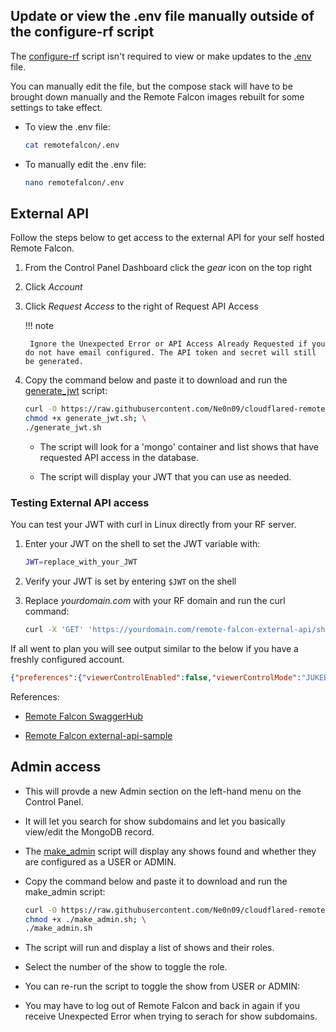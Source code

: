 ## Update or view the .env file manually outside of the configure-rf script

The [configure-rf](../scripts/index.md#__tabbed_1_1) script isn't required to view or make updates to the [.env](../architecture/files.md#env) file. 

You can manually edit the file, but the compose stack will have to be brought down manually and the Remote Falcon images rebuilt for some settings to take effect.

- To view the .env file:
    ```sh
    cat remotefalcon/.env
    ```

- To manually edit the .env file:
    ```sh
    nano remotefalcon/.env
    ```

## External API

Follow the steps below to get access to the external API for your self hosted Remote Falcon.

1. From the Control Panel Dashboard click the *gear* icon on the top right

2. Click *Account*

3. Click *Request Access* to the right of Request API Access

    !!! note

        Ignore the Unexpected Error or API Access Already Requested if you do not have email configured. The API token and secret will still be generated. 

4.  Copy the command below and paste it to download and run the [generate_jwt](../scripts/index.md#__tabbed_1_5) script:

    ```sh
    curl -O https://raw.githubusercontent.com/Ne0n09/cloudflared-remotefalcon/main/generate_jwt.sh; \
    chmod +x generate_jwt.sh; \
    ./generate_jwt.sh
    ```

    - The script will look for a 'mongo' container and list shows that have requested API access in the database.

    - The script will display your JWT that you can use as needed.

### Testing External API access

You can test your JWT with curl in Linux directly from your RF server.

1. Enter your JWT on the shell to set the JWT variable with: 

    ```sh
    JWT=replace_with_your_JWT
    ```

2. Verify your JWT is set by entering ```$JWT``` on the shell

3. Replace *yourdomain.com* with your RF domain and run the curl command:

    ```sh
    curl -X 'GET' 'https://yourdomain.com/remote-falcon-external-api/showDetails' -H 'accept: application/json' -H "Authorization: Bearer $JWT"
    ```

If all went to plan you will see output similar to the below if you have a freshly configured account.

```json
{"preferences":{"viewerControlEnabled":false,"viewerControlMode":"JUKEBOX","resetVotes":false,"jukeboxDepth":0,"locationCheckMethod":null,"showLatitude":0.0,"showLongitude":0.0,"allowedRadius":1.0,"jukeboxRequestLimit":0,"locationCode":null,"hideSequenceCount":0,"makeItSnow":false},"sequences":[],"sequenceGroups":[],"requests":[],"votes":[],"playingNow":null,"playingNext":null,"playingNextFromSchedule":null}
```

References:

- [Remote Falcon SwaggerHub](https://app.swaggerhub.com/apis/whitesoup12/RemoteFalcon)

- [Remote Falcon external-api-sample](https://github.com/Remote-Falcon/remote-falcon-issue-tracker/tree/main/external-api-sample)

## Admin access

- This will provde a new Admin section on the left-hand menu on the Control Panel. 

- It will let you search for show subdomains and let you basically view/edit the MongoDB record.

- The [make_admin](../scripts/index.md#__tabbed_1_6) script will display any shows found and whether they are configured as a USER or ADMIN.

- Copy the command below and paste it to download and run the make_admin script:   

    ```sh
    curl -O https://raw.githubusercontent.com/Ne0n09/cloudflared-remotefalcon/refs/heads/main/make_admin.sh; \
    chmod +x ./make_admin.sh; \
    ./make_admin.sh
    ```

- The script will run and display a list of shows and their roles. 

- Select the number of the show to toggle the role.

- You can re-run the script to toggle the show from USER or ADMIN:

- You may have to log out of Remote Falcon and back in again if you receive Unexpected Error when trying to serach for show subdomains.